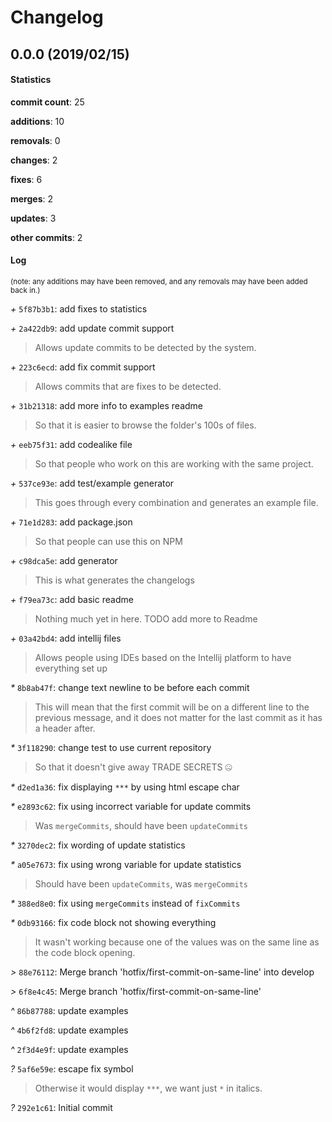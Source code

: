 # Changelog
## 0.0.0 (2019/02/15)
#### Statistics
**commit count**: 25

**additions**: 10

**removals**: 0

**changes**: 2

**fixes**: 6

**merges**: 2

**updates**: 3

**other commits**: 2

#### Log
<small>(note: any additions may have been removed, and any removals may have been added back in.)</small>

*+* `5f87b3b1`: add fixes to statistics

*+* `2a422db9`: add update commit support
> Allows update commits to be detected by the system.

*+* `223c6ecd`: add fix commit support
> Allows commits that are fixes to be detected.

*+* `31b21318`: add more info to examples readme
> So that it is easier to browse the folder's 100s of files.

*+* `eeb75f31`: add codealike file
> So that people who work on this are working with the same project.

*+* `537ce93e`: add test/example generator
> This goes through every combination and generates an example file.

*+* `71e1d283`: add package.json
> So that people can use this on NPM

*+* `c98dca5e`: add generator
> This is what generates the changelogs

*+* `f79ea73c`: add basic readme
> Nothing much yet in here. TODO add more to Readme

*+* `03a42bd4`: add intellij files
> Allows people using IDEs based on the Intellij platform to have everything set up

*&ast;* `8b8ab47f`: change text newline to be before each commit
> This will mean that the first commit will be on a different line to the previous message, and it does not matter for the last commit as it has a header after.

*&ast;* `3f118290`: change test to use current repository
> So that it doesn't give away TRADE SECRETS 🤐

*&ast;* `d2ed1a36`: fix displaying `***` by using html escape char

*&ast;* `e2893c62`: fix using incorrect variable for update commits
> Was `mergeCommits`, should have been `updateCommits`

*&ast;* `3270dec2`: fix wording of update statistics

*&ast;* `a05e7673`: fix using wrong variable for update statistics
> Should have been `updateCommits`, was `mergeCommits`

*&ast;* `388ed8e0`: fix using `mergeCommits` instead of `fixCommits`

*&ast;* `0db93166`: fix code block not showing everything
> It wasn't working because one of the values was on the same line as the code block opening.

*>* `88e76112`: Merge branch 'hotfix/first-commit-on-same-line' into develop

*>* `6f8e4c45`: Merge branch 'hotfix/first-commit-on-same-line'

*^* `86b87788`: update examples

*^* `4b6f2fd8`: update examples

*^* `2f3d4e9f`: update examples

*?* `5af6e59e`: escape fix symbol
> Otherwise it would display `***`, we want just `*` in italics.

*?* `292e1c61`: Initial commit
